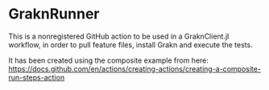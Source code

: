 # GraknRunner

This is a nonregistered GitHub action to be used in a GraknClient.jl workflow, in order to pull feature files, install Grakn and execute the tests.

It has been created using the composite example from here: https://docs.github.com/en/actions/creating-actions/creating-a-composite-run-steps-action